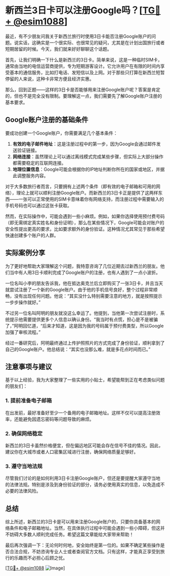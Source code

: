 # 新西兰3日卡可以注册Google吗？[[TG💪+ @esim1088](https://t.me/s/esim1088)]

最近，有不少朋友问我关于新西兰旅行时使用3日卡能否注册Google账户的问题。说实话，这确实是一个很实际、也很常见的疑问，尤其是在计划出国旅行或者短期居留的时候。今天，我们就来好好聊聊这个话题。

首先，让我们明确一下什么是新西兰的3日卡。简单来说，这是一种临时SIM卡，通常由当地的电信运营商提供，专为短期游客设计。它允许用户在有限的时间内享受基本的通信服务，比如打电话、发短信以及上网。对于那些只打算在新西兰短暂停留的人来说，这种卡非常方便且经济实惠。

那么，回到正题——这样的3日卡是否能够用来注册Google账户呢？答案是肯定的，但也不是完全没有限制。要理解这一点，我们需要先了解Google账户注册的基本要求。

## Google账户注册的基础条件

要成功创建一个Google账户，你需要满足几个基本条件：

1. **有效的电子邮件地址**：这是注册过程中的第一步，因为Google会通过邮件发送验证链接。
2. **网络连接**：虽然理论上可以通过离线模式完成某些步骤，但实际上大部分操作都需要稳定的互联网连接。
3. **地理位置信息**：Google可能会根据你的IP地址判断你所在的国家或地区，并据此调整服务内容。

对于大多数旅行者而言，只要拥有上述两个条件（即有效的电子邮箱和可用的网络），理论上就可以顺利注册Google账户。而新西兰的3日卡正是提供了这两样东西——一张可以正常使用的SIM卡意味着你有网络支持，而注册过程中需要输入的手机号码也可以通过这张卡获取。

然而，在实际操作中，可能会遇到一些小麻烦。例如，如果你选择使用预付费号码（即无需绑定真实姓名和身份证明），那么在某些情况下，Google可能会对账户的安全性提出更高的要求，比如要求额外的身份验证。这种情况尤其常见于那些希望快速创建多个账户的人群。

## 实际案例分享

为了更好地帮助大家理解这个问题，我特意咨询了几位近期去过新西兰的朋友。他们当中有人用3日卡顺利完成了Google账户的注册，也有人遇到了一点小波折。

一位名叫小李的朋友告诉我，他在抵达奥克兰后立即购买了一张3日卡，并且当天就尝试注册了一个新的Google账户。由于他的手机信号良好，整个过程非常顺畅，没有出现任何问题。他说：“其实没什么特别需要注意的地方，就是按照提示一步步操作就好。”

不过另一位名叫阿明的朋友就没这么幸运了。他提到，当他第一次尝试注册时，系统提示他需要提供更多个人信息以确认身份。“我当时有点慌，担心是不是被骗了，”阿明回忆道，“后来才知道，这是因为我的号码属于预付费类型，所以Google加强了审核流程。”

经过一番研究后，阿明最终通过上传护照照片的方式完成了身份验证，顺利拿到了自己的Google账户。他总结说：“其实也没那么难，就是多花点时间而已。”

## 注意事项与建议

基于以上经验，我为大家整理了一些实用的小贴士，希望能帮到正在考虑类似问题的朋友们：

### 1. 提前准备电子邮箱
在出发前，最好准备好至少一个备用的电子邮箱地址。这样不仅可以提高注册效率，还能避免因遗忘密码等问题导致的麻烦。

### 2. 确保网络稳定
新西兰的3日卡虽然价格便宜，但在偏远地区可能会存在信号不佳的情况。因此，建议你在大城市或者人口密集区域进行注册，确保网络质量足够好。

### 3. 遵守当地法规
尽管我们讨论的是如何利用3日卡注册Google账户，但还是要提醒大家遵守当地的法律法规。特别是涉及到身份验证的部分，请务必使用真实的信息，以免造成不必要的法律风险。

## 总结

综上所述，新西兰的3日卡是可以用来注册Google账户的，只要你具备基本的网络条件和电子邮箱地址。当然，在具体执行过程中可能会遇到一些小障碍，但这并不妨碍大多数人顺利完成任务。希望这篇文章能给大家带来帮助！

最后再次强调一下：无论何时何地，安全始终是第一位的。如果不确定某些操作是否合法合规，不妨咨询专业人士或者查阅官方文档。只有这样，才能真正享受到旅行的乐趣而不必担心后顾之忧。

[[TG💪+ @esim1088](https://t.me/s/esim1088) ![Image](https://i.postimg.cc/4NQfJmqS/Snipaste-2025-05-13-00-14-12.png)]